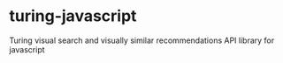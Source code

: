 # turing-javascript
Turing visual search and visually similar recommendations API library for javascript
